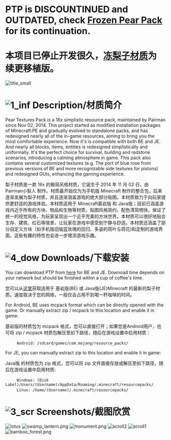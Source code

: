 # PTP is DISCOUNTINUED and OUTDATED, check [Frozen Pear Pack](https://github.com/LIPiston/Frozen_Pear_Pack) for its continuation. 
# 本项目已停止开发很久，[冻梨子材质](https://github.com/LIPiston/Frozen_Pear_Pack)为续更移植版。


![title_small](https://ooo.0o0.ooo/2018/04/15/5ad35aaeb7ceb.png)


# ![1_inf](https://ooo.0o0.ooo/2018/04/15/5ad356c68a689.png) Description/材质简介


Pear Textures Pack is a 16x simplistic resource pack, maintained by Pairman since Nov 02, 2014. This project started as modified installation packages of Minecraft:PE and gradually evolved to standalone packs, and has redesigned nearly all of the in-game resources, aiming to bring you the most comfortable experience. Now it's is compatible with both BE and JE. And nearly all blocks, items, entities is redesigned simplistically and uniformally. It's the perfect choice for survival, building and redstone scenarios, introducing a calming atmosphere in game. This pack also contains several customized textures (e.g. The port of blue rose from previous versions of BE and more recognizable side textures for pistons) and redesigned GUIs, enhancing the gaming experience. 

梨子材质是一款 16x 的极简风格材质，它诞生于 2014 年 11 月 02 日，由 Pairman小梨人 制作。材质最开始仅为为手机版 Minecraft 制作的整合包，后来逐渐发展为梨子材质，并且逐渐涵盖游戏的绝大部分贴图。本材质致力于向玩家提供更舒适的游戏体验。本材质适用于 Minecraft基岩版 和 Java版；目前已涵盖游戏内近乎所有的方块、物品和生物等材质，贴图风格简约、配色清简明快，保证了统一的视觉风格，为玩家呈现出一个近乎完美的方块世界。本材质可以很好地贴合生存、建筑、红石等情景，让玩家在游戏中感受到宁静与舒适。本材质还涵盖了部分自定义方块（如手机版旧版蓝玫瑰的回归、多姿的荷叶与荷花)和定制的游戏界面，这些有趣的特性也会进一步增添游戏乐趣。


# ![4_dow](https://ooo.0o0.ooo/2018/04/15/5ad356daadd7b.png) Downloads/下载安装


You can download PTP from [here](https://github.com/Pairman/PTP/tree/master/Pear%20Textures%20Pack) for BE and JE. Downoad time depends on your network but should be finished within a cup of coffee's time. 

您可以从[这里](https://github.com/Pairman/PTP/tree/master/Pear%20Textures%20Pack)获取适用于 基岩版(BE) 或 Java版(JE)Minecraft 的最新的梨子材质。速度取决于您的网络，一般仅会占用不到喝一杯咖啡的时间。


For Android, BE uses mcpack format which can be directly opened with the game. Or manually extract zip / mcpack to this location and enable it in game: 

基岩版的材质包为 mcpack 格式，您可以直接打开；如果您是Android用户，也可将 zip / mcpack 材质包解压至如下路径，随后在游戏设置中启用材质：

```
　　　Android: /sdcard/games/com.mojang/resource_packs/
```


For JE, you can manually extract zip to this location and enable it in game: 

Java版 的材质包为 zip 格式，您可以将 zip 文件直接存放或解压至如下路径，随后在游戏设置中启用材质:

```
　　　Windows: (Disk Label)/Users/(Username)/AppData/Roaming/.minecraft/resourcepacks/
　　　Linux: /home/(Username)/.minecraft/resourcepacks/
```


# ![3_scr](https://ooo.0o0.ooo/2018/04/15/5ad356e2418e9.png) Screenshots/截图欣赏
![lotus](https://ooo.0o0.ooo/2018/04/15/5ad347677c7c7.png)
![swamp_lantern.png](https://i.loli.net/2019/02/09/5c5dc1212aa1b.png)
![monument.png](https://i.loli.net/2019/02/09/5c5dc11cf41f3.png)
![scroll2](https://ooo.0o0.ooo/2018/04/15/5ad3482c14db9.png)
![scroll1](https://ooo.0o0.ooo/2018/04/15/5ad3481429b8d.png)
![bamboo_forest.png](https://i.loli.net/2019/02/09/5c5dc11a6d1b0.png)
